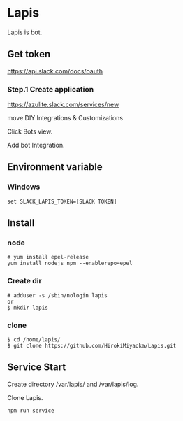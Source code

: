 # Lapis
Lapis is bot.

## Get token

https://api.slack.com/docs/oauth

### Step.1 Create application

https://azulite.slack.com/services/new

move DIY Integrations & Customizations

Click Bots view.

Add bot Integration.

## Environment variable

### Windows

```
set SLACK_LAPIS_TOKEN=[SLACK TOKEN]
```

## Install

### node

```
# yum install epel-release
yum install nodejs npm --enablerepo=epel
```

### Create dir
```
# adduser -s /sbin/nologin lapis
or
$ mkdir lapis
```

### clone

```
$ cd /home/lapis/
$ git clone https://github.com/HirokiMiyaoka/Lapis.git
```

## Service Start

Create directory /var/lapis/ and /var/lapis/log.

Clone Lapis.

```
npm run service
```
